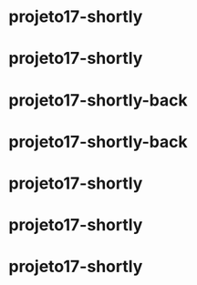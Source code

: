 # projeto17-shortly
# projeto17-shortly
# projeto17-shortly-back
# projeto17-shortly-back
# projeto17-shortly
# projeto17-shortly
# projeto17-shortly
